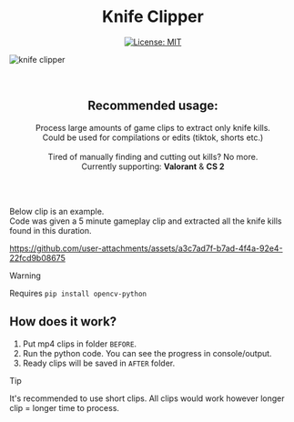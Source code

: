 <div align="center">
  
# Knife Clipper
[![License: MIT](https://img.shields.io/badge/License-MIT-yellow.svg)](https://opensource.org/licenses/MIT)

</div>

![knife clipper](https://github.com/user-attachments/assets/fd1509ce-04e8-40ff-b6ec-42baf4520e7b)

<br>

<div align="center">
  
  ## Recommended usage:
  Process large amounts of game clips to extract only knife kills.
  <br>
  Could be used for compilations or edits (tiktok, shorts etc.)
  <br><br>
  Tired of manually finding and cutting out kills? No more.
  <br>
  Currently supporting: **Valorant** & **CS 2**

</div>

<br><br>

Below clip is an example.
<br>
Code was given a 5 minute gameplay clip and extracted all the knife kills found in this duration.

https://github.com/user-attachments/assets/a3c7ad7f-b7ad-4f4a-92e4-22fcd9b08675


> [!WARNING]  
> Requires `pip install opencv-python`

## How does it work?
1. Put mp4 clips in folder `BEFORE`.
2. Run the python code. You can see the progress in console/output.
3. Ready clips will be saved in `AFTER` folder.


> [!TIP]
> It's recommended to use short clips. All clips would work however longer clip = longer time to process.
